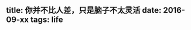 title: 你并不比人差，只是脑子不太灵活
date: 2016-09-xx
tags: life
---

                                                                                                                                                                                                                                                                                                                                                                                            

